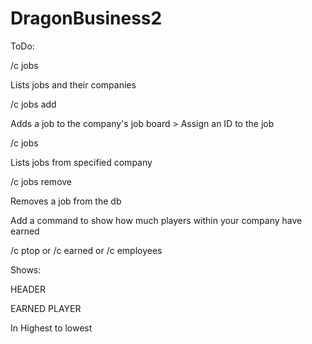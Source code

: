 # DragonBusiness2

ToDo:


/c jobs

  Lists jobs and their companies
  
/c jobs add <msg>

  Adds a job to the company's job board
    > Assign an ID to the job
    
/c jobs <company>

  Lists jobs from specified company
  
/c jobs remove <ID>

  Removes a job from the db


Add a command to show how much players within your company have earned

/c ptop or /c earned or /c employees

Shows:


HEADER

EARNED PLAYER

In Highest to lowest
